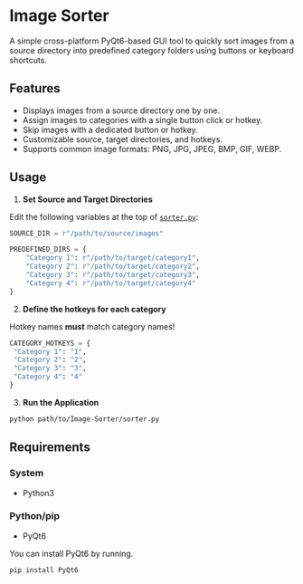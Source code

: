# Image Sorter

A simple cross-platform PyQt6-based GUI tool to quickly sort images from a source directory into predefined category folders using buttons or keyboard shortcuts.

## Features

- Displays images from a source directory one by one.
- Assign images to categories with a single button click or hotkey.
- Skip images with a dedicated button or hotkey.
- Customizable source, target directories, and hotkeys.
- Supports common image formats: PNG, JPG, JPEG, BMP, GIF, WEBP.

## Usage

1. **Set Source and Target Directories**

Edit the following variables at the top of [`sorter.py`](sorter.py):

```python
SOURCE_DIR = r"/path/to/source/images"

PREDEFINED_DIRS = {
    "Category 1": r"/path/to/target/category1",
    "Category 2": r"/path/to/target/category2",
    "Category 3": r"/path/to/target/category3",
    "Category 4": r"/path/to/target/category4"
}
```

2. **Define the hotkeys for each category**

Hotkey names **must** match category names!

```python
CATEGORY_HOTKEYS = {
 "Category 1": "1",
 "Category 2": "2",
 "Category 3": "3",
 "Category 4": "4"
}
````

3. **Run the Application**

```bash
python path/to/Image-Sorter/sorter.py
```

## Requirements

### System
- Python3

### Python/pip
- PyQt6

You can install PyQt6 by running.
```bash
pip install PyQt6
```
